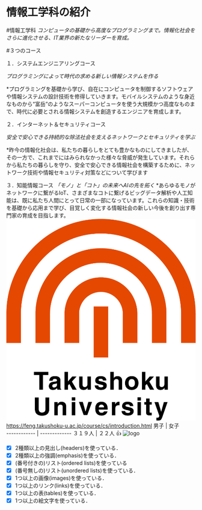 # 情報工学科の紹介
<!-- Markdown記法を使って学科の紹介ページを作る -->
#情報工学科
*コンピュータの基礎から高度なプログラミングまで。情報化社会をさらに進化させる、IT業界の新たなリーダーを育成。*

#３つのコース

１．システムエンジニアリングコース

*プログラミングによって時代の求める新しい情報システムを作る*

*プログラミングを基礎から学び、自在にコンピュータを制御するソフトウェアや情報システムの設計技術を修得していきます。モバイルシステムのような身近なものから“富岳”のようなスーパーコンピュータを使う大規模かつ高度なものまで、時代に必要とされる情報システムを創造するエンジニアを育成します。

２．インターネット＆セキュリティコース

*安全で安心できる持続的な除法社会を支えるネットワークとセキュリティを学ぶ*

*昨今の情報化社会は、私たちの暮らしをとても豊かなものにしてきましたが、その一方で、これまでにはみられなかった様々な脅威が発生しています。それらから私たちの暮らしを守り、安全で安心できる情報社会を構築するために、ネットワーク技術や情報セキュリティ対策などについて学びます

３．知能情報コース
*「モノ」と「コト」の未来へAIの先を拓く*
*あらゆるモノがネットワークに繋がるIoT、さまざまなコトに繋げるビッグデータ解析や人工知能は、既に私たち人間にとって日常の一部になっています。これらの知識・技術を基礎から応用まで学び、目覚しく変化する情報社会の新しい今後を創り出す専門家の育成を目指します。
![logo](logo.png)
https://feng.takushoku-u.ac.jp/course/cs/introduction.html
男子 | 女子  
------------ | -------------
３１９人 | ２２人
:+1:
![logo](https://feng.takushoku-u.ac.jp/albums/abm00014689.jpg)

<!-- この部分より上に記述を追加して下のチェックボックスで確認する -->
- [x] 2種類以上の見出し(headers)を使っている．
- [x] 2種類以上の強調(emphasis)を使っている．
- [x] (番号付きの)リスト(ordered lists)を使っている
- [x] (番号無しの)リスト(unordered lists)を使っている．
- [x] 1つ以上の画像(images)を使っている．
- [x] 1つ以上のリンク(links)を使っている．
- [x] 1つ以上の表(tables)を使っている．
- [x] 1つ以上の絵文字を使っている．
